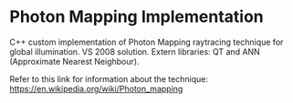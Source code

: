 # Photon Mapping Implementation

C++ custom implementation of Photon Mapping raytracing technique for global illumination. VS 2008 solution.
Extern libraries: QT and ANN (Approximate Nearest Neighbour).

Refer to this link for information about the technique: https://en.wikipedia.org/wiki/Photon_mapping
